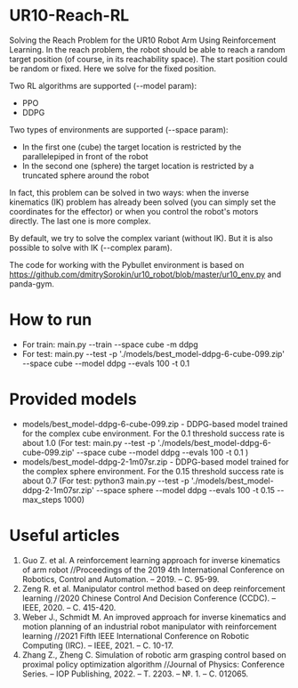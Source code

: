 # UR10-Reach-RL
Solving the Reach Problem for the UR10 Robot Arm Using Reinforcement Learning. In the reach problem, the robot should be able to
reach a random target position (of course, in its reachability space). The start position could be random or fixed. Here we solve for the fixed position.

Two RL algorithms are supported (--model param): 
* PPO
* DDPG
  
Two types of environments are supported (--space param): 
* In the first one (cube) the target location is restricted by the parallelepiped in front of the robot
* In the second one (sphere) the target location is restricted by a truncated sphere around the robot

In fact, this problem can be solved in two ways: when the inverse kinematics (IK) problem has already been solved (you can simply set the coordinates for the effector) or when you control the robot's motors directly. The last one is more complex.

By default, we try to solve the complex variant (without IK). But it is also possible to solve with IK (--complex param).

The code for working with the Pybullet environment is based on https://github.com/dmitrySorokin/ur10_robot/blob/master/ur10_env.py and panda-gym.

# How to run

* For train: main.py --train --space cube -m ddpg
* For test: main.py --test -p './models/best_model-ddpg-6-cube-099.zip' --space cube --model ddpg --evals 100 -t 0.1

# Provided models

* models/best_model-ddpg-6-cube-099.zip - DDPG-based model trained for the complex cube environment. For the 0.1 threshold success rate is about 1.0 (For test: 
main.py --test -p './models/best_model-ddpg-6-cube-099.zip' --space cube --model ddpg --evals 100 -t 0.1 )
* models/best_model-ddpg-2-1m07sr.zip - DDPG-based model trained for the complex sphere environment. For the 0.15 threshold success rate is about 0.7 (For test: python3 main.py --test -p './models/best_model-ddpg-2-1m07sr.zip' --space sphere --model ddpg --evals 100 -t 0.15 --max_steps 1000)

# Useful articles
1.	Guo Z. et al. A reinforcement learning approach for inverse kinematics of arm robot //Proceedings of the 2019 4th International Conference on Robotics, Control and Automation. – 2019. – С. 95-99.
2.	Zeng R. et al. Manipulator control method based on deep reinforcement learning //2020 Chinese Control And Decision Conference (CCDC). – IEEE, 2020. – С. 415-420.
3.	Weber J., Schmidt M. An improved approach for inverse kinematics and motion planning of an industrial robot manipulator with reinforcement learning //2021 Fifth IEEE International Conference on Robotic Computing (IRC). – IEEE, 2021. – С. 10-17.
4.	Zhang Z., Zheng C. Simulation of robotic arm grasping control based on proximal policy optimization algorithm //Journal of Physics: Conference Series. – IOP Publishing, 2022. – Т. 2203. – №. 1. – С. 012065.
